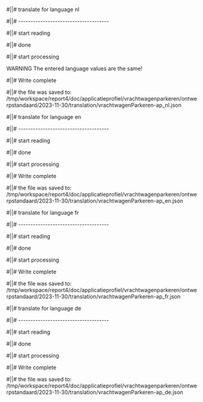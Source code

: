 #||# translate for language nl  

#||# -------------------------------------  

#||# start reading  

#||# done  

#||# start processing  

WARNING The entered language values are the same!  

#||# Write complete  

#||# the file was saved to: /tmp/workspace/report4/doc/applicatieprofiel/vrachtwagenparkeren/ontwerpstandaard/2023-11-30/translation/vrachtwagenParkeren-ap_nl.json  

#||# translate for language en  

#||# -------------------------------------  

#||# start reading  

#||# done  

#||# start processing  

#||# Write complete  

#||# the file was saved to: /tmp/workspace/report4/doc/applicatieprofiel/vrachtwagenparkeren/ontwerpstandaard/2023-11-30/translation/vrachtwagenParkeren-ap_en.json  

#||# translate for language fr  

#||# -------------------------------------  

#||# start reading  

#||# done  

#||# start processing  

#||# Write complete  

#||# the file was saved to: /tmp/workspace/report4/doc/applicatieprofiel/vrachtwagenparkeren/ontwerpstandaard/2023-11-30/translation/vrachtwagenParkeren-ap_fr.json  

#||# translate for language de  

#||# -------------------------------------  

#||# start reading  

#||# done  

#||# start processing  

#||# Write complete  

#||# the file was saved to: /tmp/workspace/report4/doc/applicatieprofiel/vrachtwagenparkeren/ontwerpstandaard/2023-11-30/translation/vrachtwagenParkeren-ap_de.json  

